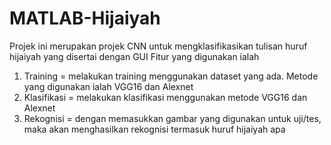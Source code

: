 # MATLAB-Hijaiyah
Projek ini merupakan projek CNN untuk mengklasifikasikan tulisan huruf hijaiyah yang disertai dengan GUI
Fitur yang digunakan ialah
1. Training = melakukan training menggunakan dataset yang ada. Metode yang digunakan ialah VGG16 dan Alexnet
2. Klasifikasi = melakukan klasifikasi menggunakan metode VGG16 dan Alexnet
3. Rekognisi = dengan memasukkan gambar yang digunakan untuk uji/tes, maka akan menghasilkan rekognisi termasuk huruf hijaiyah apa
